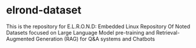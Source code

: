 # elrond-dataset
This is the repository for E.L.R.O.N.D:  Embedded  Linux  Repository  Of  Noted  Datasets focused on Large Language Model pre-training and Retrieval-Augmented Generation (RAG) for Q&amp;A systems and Chatbots
